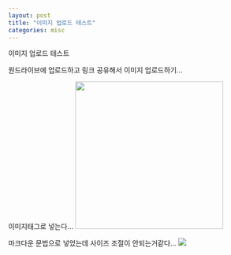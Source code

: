 ```yaml
---
layout: post
title: "이미지 업로드 테스트"
categories: misc
---
```


이미지 업로드 테스트

원드라이브에 업로드하고 링크 공유해서 이미지 업로드하기...

이미지태그로 넣는다... <img src="https://70gypw.bn.files.1drv.com/y4miGyJBGq9o6ljHFpQQjcbYMR5UrX5PjWiGGoXgrk1jG2E4bvgF-rVUl4xfMrPOqSmVxj0UqTy-p-9gyxbcWyyYVM7zUNLP_8_ijgMM5Sz-VK91QyELj_Gos5vgntyPQotMVOYQVcn1MctrWi9lqF2u50n8VlD4w6OmckjrQogITM8LFgdH88aeMJUW_0IRzcrOZHZnA1j1xtd5pJ6-4LXJA/IMG_1174.jpg" width="300px" height="300px"/>

마크다운 문법으로 넣었는데 사이즈 조절이 안되는거같다... ![](https://70gypw.bn.files.1drv.com/y4miGyJBGq9o6ljHFpQQjcbYMR5UrX5PjWiGGoXgrk1jG2E4bvgF-rVUl4xfMrPOqSmVxj0UqTy-p-9gyxbcWyyYVM7zUNLP_8_ijgMM5Sz-VK91QyELj_Gos5vgntyPQotMVOYQVcn1MctrWi9lqF2u50n8VlD4w6OmckjrQogITM8LFgdH88aeMJUW_0IRzcrOZHZnA1j1xtd5pJ6-4LXJA/IMG_1174.jpg)
